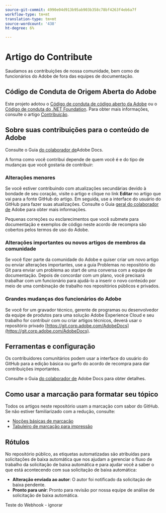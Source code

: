 ```yaml
---
source-git-commit: 4990e04d913b95ab903b358c78bf4263f4eb6a7f
workflow-type: tm+mt
translation-type: tm+mt
source-wordcount: '438'
ht-degree: 6%

---
```

# Artigo do Contribute

Saudamos as contribuições de nossa comunidade, bem como de funcionários do Adobe de fora das equipes de documentação.


## Código de Conduta de Origem Aberta do Adobe

Este projeto adotou o [Código de conduta de código aberto da Adobe](code-of-conduct.md) ou o [Código de conduta do .NET Foundation](https://dotnetfoundation.org/code-of-conduct). Para obter mais informações, consulte o artigo [Contribuição](contributing.md).

## Sobre suas contribuições para o conteúdo de Adobe

Consulte o Guia [do colaborador de](https://docs.adobe.com/content/help/en/contributor/contributor-guide/introduction.html)Adobe Docs.

A forma como você contribui depende de quem você é e do tipo de mudanças que você gostaria de contribuir:

### Alterações menores

Se você estiver contribuindo com atualizações secundárias devido à bondade de seu coração, visite o artigo e clique no link **Editar** no artigo que vai para a fonte GitHub do artigo. Em seguida, use a interface do usuário do GitHub para fazer suas atualizações. Consulte o Guia [geral do colaborador de](https://docs.adobe.com/content/help/en/contributor/contributor-guide/introduction.html) Adobe para obter mais informações.

Pequenas correções ou esclarecimentos que você submete para documentação e exemplos de código neste acordo de recompra são cobertos pelos termos de uso do Adobe.

### Alterações importantes ou novos artigos de membros da comunidade

Se você fizer parte da comunidade do Adobe e quiser criar um novo artigo ou enviar alterações importantes, use a guia Problemas no repositório do Git para enviar um problema ao start de uma conversa com a equipe de documentação. Depois de concordar com um plano, você precisará trabalhar com um funcionário para ajudá-lo a inserir o novo conteúdo por meio de uma combinação de trabalho nos repositórios públicos e privados.

<!--
If you submit a pull request with significant changes to documentation and code examples, you'll see a message in the pull request asking you to submit an online contribution license agreement (CLA). We need you to complete the online form before we can review your pull request.
-->

### Grandes mudanças dos funcionários do Adobe

Se você for um gravador técnico, gerente de programas ou desenvolvedor da equipe de produtos para uma solução Adobe Experience Cloud e seu trabalho for contribuir com ou criar artigos técnicos, deverá usar o repositório privado [https://git.corp.adobe.com/AdobeDocs](https://git.corp.adobe.com/AdobeDocs). <!--Employees from other parts of the Adobe world should use the public repo for minor updates.-->

## Ferramentas e configuração

Os contribuidores comunitários podem usar a interface do usuário do GitHub para a edição básica ou garfo do acordo de recompra para dar contribuições importantes.

Consulte o Guia [do colaborador de](https://docs.adobe.com/content/help/en/contributor/contributor-guide/introduction.html) Adobe Docs para obter detalhes.

## Como usar a marcação para formatar seu tópico

Todos os artigos neste repositório usam a marcação com sabor do GitHub. Se não estiver familiarizado com a redução, consulte:

* [Noções básicas de marcação](https://help.github.com/articles/markdown-basics/)
* [Tabuleiro de marcação para impressão](https://guides.github.com/pdfs/markdown-cheatsheet-online.pdf)

## Rótulos

No repositório público, as etiquetas automatizadas são atribuídas para solicitações de baixa automática que nos ajudam a gerenciar o fluxo de trabalho da solicitação de baixa automática e para ajudar você a saber o que está acontecendo com sua solicitação de baixa automática:

* **Alteração enviada ao autor**: O autor foi notificado da solicitação de baixa pendente.
* **Pronto para unir**: Pronto para revisão por nossa equipe de análise de solicitação de baixa automática.

Teste do Webhook - ignorar
